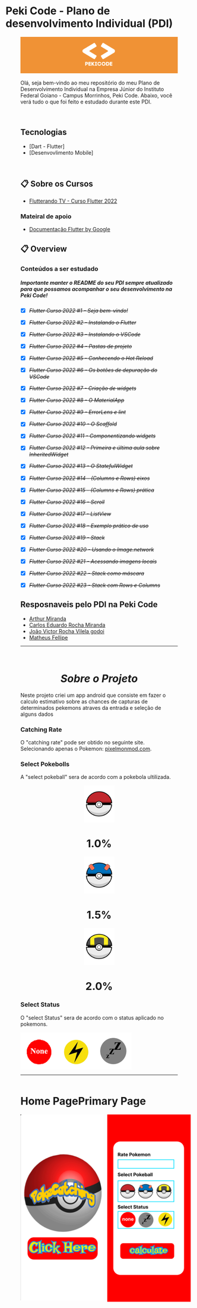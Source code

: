 # Peki Code - Plano de desenvolvimento Individual (PDI)

<figure>

  <img src="pekicode.png" alt="peki_code">

<br>

Olá, seja bem-vindo ao meu repositório do meu Plano de Desenvolvimento Individual na Empresa Júnior do Instituto Federal Goiano - Campus Morrinhos, Peki Code. Abaixo, você verá tudo o que foi feito e estudado durante este PDI.

<br>


## Tecnologias 

* [Dart - Flutter]
* [Desenvovlimento Mobile]

<br>

## :clipboard:  Sobre os Cursos 


* [Flutterando TV - Curso Flutter 2022](https://www.youtube.com/watch?v=Wdn6peqH9ZQ&list=PLlBnICoI-g-fuy5jZiCufhFip1BlBswI7)

### Mateiral de apoio

* [Documentação Flutter by Google](https://docs.flutter.dev/get-started/codelab)
  

## :clipboard: Overview

### Conteúdos a ser estudado
##### Importante manter o README do seu PDI sempre atualizado para que possamos acompanhar o seu desenvolvimento na Peki Code!

- [x] ~~*Flutter Curso 2022 #1 - Seja bem-vindo!*~~
- [x] ~~*Flutter Curso 2022 #2 - Instalando o Flutter*~~
- [x] ~~*Flutter Curso 2022 #3 - Instalando o VSCode*~~
- [x] ~~*Flutter Curso 2022 #4 - Pastas de projeto*~~
- [x] ~~*Flutter Curso 2022 #5 - Conhecendo o Hot Reload*~~
- [x] ~~*Flutter Curso 2022 #6 - Os botões de depuração do VSCode*~~
- [x] ~~*Flutter Curso 2022 #7 - Criação de widgets*~~
- [x] ~~*Flutter Curso 2022 #8 - O MaterialApp*~~
- [x] ~~*Flutter Curso 2022 #9 - ErrorLens e lint*~~
- [x] ~~*Flutter Curso 2022 #10 - O Scaffold*~~
- [x] ~~*Flutter Curso 2022 #11 - Componentizando widgets*~~
- [x] ~~*Flutter Curso 2022 #12 - Primeira e última aula sobre InheritedWidget*~~
- [x] ~~*Flutter Curso 2022 #13 - O StatefulWidget*~~
- [x] ~~*Flutter Curso 2022 #14 - (Columns e Rows) eixos*~~
- [x] ~~*Flutter Curso 2022 #15 - (Columns e Rows) prática*~~
- [x] ~~*Flutter Curso 2022 #16 - Scroll*~~
- [x] ~~*Flutter Curso 2022 #17 - ListView*~~
- [x] ~~*Flutter Curso 2022 #18 - Exemplo prático de uso*~~
- [x] ~~*Flutter Curso 2022 #19 - Stack*~~
- [x] ~~*Flutter Curso 2022 #20 - Usando o Image.network*~~
- [x] ~~*Flutter Curso 2022 #21 - Acessando imagens locais*~~
- [x] ~~*Flutter Curso 2022 #22 - Stack como máscara*~~
- [x] ~~*Flutter Curso 2022 #23 - Stack com Rows e Columns*~~


## Resposnaveis pelo PDI na Peki Code

* [Arthur Miranda](https://github.com/devarthurmiranda)
* [Carlos Eduardo Rocha Miranda](https://github.com/CarlosERM)
* [João Victor Rocha Vilela godoi](https://github.com/Joao-Victor-RVG)
* [Matheus Fellipe](https://github.com/MatheusFellipi)

<hr>
<br>

<h1 align="center"><em>Sobre o Projeto</em></h1>

Neste projeto criei um app android que consiste em fazer o calculo estimativo sobre as chances de capturas de determinados pekemons atraves da entrada e seleção de alguns dados

<!-- Primeira Box do APP -->
### Catching Rate
O "catching rate" pode ser obtido no seguinte site. Selecionando apenas o Pokemon:
[pixelmonmod.com](https://pixelmonmod.com/wiki/Available_Pok%C3%A9mon).

<!-- Box das PokeBollas -->
### Select Pokebolls
A "select pokeball" sera de acordo com a pokebola ultilizada.

<figure align="center">
    <img align="center" height=100 src="imgs/pokeballred.png" alt="1.0%">
    <figcaption><h1>1.0%</h1></figcaption>
</figure>
<figure align="center">
    <img align="center" height=100 src="imgs/pokeballblu.png">
    <figcaption><h1>1.5%</h1></figcaption>
</figure>
<figure align="center">
    <img align="center" height=100 src="imgs/pokeballblack.png">
    <figcaption><h1>2.0%</h1></figcaption>
</figure>

<!-- Box de status -->
### Select Status

O "select Status" sera de acordo com o status aplicado no pokemons.

<img align="center" height=100 src="imgs/none.png" alt="1.0%"><img align="center" height=100 src="imgs/paralyze.png"><img align="center" height=100 src="imgs/sleep.png">

<hr>

<!-- Box de status -->

<div style="display: flex;">
    <h1 style="margin-left: 35;">Home Page</h1>
    <h1 style="margin-left: 75;">Primary Page</h1>
</div>

<div style="display: flex;">
<img style="margin-right: 10px" align="center" height=500 src="imgs/homepage.png">
<img align="center" height=504 src="imgs/primarypage.png">
</div>